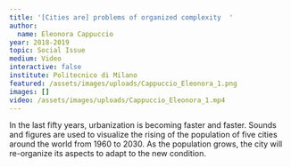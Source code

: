 ```yaml
---
title: '[Cities are] problems of organized complexity  '
author:
  name: Eleonora Cappuccio
year: 2018-2019
topic: Social Issue
medium: Video
interactive: false
institute: Politecnico di Milano
featured: /assets/images/uploads/Cappuccio_Eleonora_1.png
images: []
video: /assets/images/uploads/Cappuccio_Eleonora_1.mp4
---
```

In the last fifty years, urbanization is becoming faster and faster. Sounds and figures are used to visualize the rising of the population of five cities around the world from 1960 to 2030. As the population grows, the city will re-organize its aspects to adapt to the new condition.
